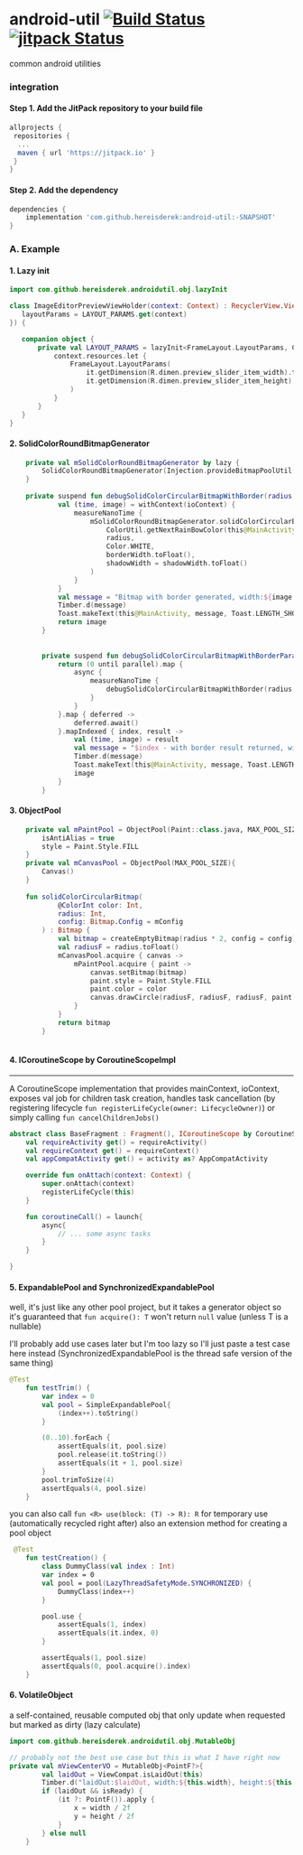 # android-util [![Build Status](https://travis-ci.com/hereisderek/android-util.svg?branch=master)](https://travis-ci.com/hereisderek/android-util) [![jitpack Status](https://jitpack.io/v/hereisderek/android-util.svg)](https://jitpack.io/#hereisderek/android-util) 

common android utilities

### integration
#### Step 1. Add the JitPack repository to your build file
``` groovy
allprojects {
 repositories {
  ...
  maven { url 'https://jitpack.io' }
 }
}
```

#### Step 2. Add the dependency
``` groovy
dependencies {
    implementation 'com.github.hereisderek:android-util:-SNAPSHOT'
}
 ```



 
 
 ### A. Example
 
 #### 1. Lazy init
 
 ```kotlin
import com.github.hereisderek.androidutil.obj.lazyInit

class ImageEditorPreviewViewHolder(context: Context) : RecyclerView.ViewHolder(AppCompatImageView(context).apply {
    layoutParams = LAYOUT_PARAMS.get(context)
}) {

    companion object {
        private val LAYOUT_PARAMS = lazyInit<FrameLayout.LayoutParams, Context>{ context ->
            context.resources.let {
                FrameLayout.LayoutParams(
                    it.getDimension(R.dimen.preview_slider_item_width).toInt(),
                    it.getDimension(R.dimen.preview_slider_item_height).toInt()
                )
            }
        }
    }
}

```


#### 2. SolidColorRoundBitmapGenerator

```kotlin
    private val mSolidColorRoundBitmapGenerator by lazy {
        SolidColorRoundBitmapGenerator(Injection.provideBitmapPoolUtil(this))
    }
    
    private suspend fun debugSolidColorCircularBitmapWithBorder(radius: Int, borderWidth: Int, shadowWidth: Int) : Bitmap {
            val (time, image) = withContext(ioContext) {
                measureNanoTime {
                    mSolidColorRoundBitmapGenerator.solidColorCircularBitmapWithBorder(
                        ColorUtil.getNextRainBowColor(this@MainActivity),
                        radius,
                        Color.WHITE,
                        borderWidth.toFloat(),
                        shadowWidth = shadowWidth.toFloat()
                    )
                }
            }
            val message = "Bitmap with border generated, width:${image.width}, height:${image.height}, took: $time nanoseconds, ${time / 1000_000L} milliseconds"
            Timber.d(message)
            Toast.makeText(this@MainActivity, message, Toast.LENGTH_SHORT).show()
            return image
        }
    
    
        private suspend fun debugSolidColorCircularBitmapWithBorderParallel(radius: Int, borderWidth: Int, shadowWidth: Int, parallel: Int = 5) : List<Bitmap> {
            return (0 until parallel).map {
                async {
                    measureNanoTime {
                        debugSolidColorCircularBitmapWithBorder(radius, borderWidth, shadowWidth)
                    }
                }
            }.map { deferred ->
                deferred.await()
            }.mapIndexed { index, result ->
                val (time, image) = result
                val message = "$index - with border result returned, width:${image.width}, height:${image.height}, took: $time nanoseconds, ${time / 1000_000L} milliseconds"
                Timber.d(message)
                Toast.makeText(this@MainActivity, message, Toast.LENGTH_SHORT).show()
                image
            }
        }
```

#### 3. ObjectPool<T>

```kotlin
    private val mPaintPool = ObjectPool(Paint::class.java, MAX_POOL_SIZE){
        isAntiAlias = true
        style = Paint.Style.FILL
    }
    private val mCanvasPool = ObjectPool(MAX_POOL_SIZE){
        Canvas()
    }
    
    fun solidColorCircularBitmap(
            @ColorInt color: Int,
            radius: Int,
            config: Bitmap.Config = mConfig
        ) : Bitmap {
            val bitmap = createEmptyBitmap(radius * 2, config = config)
            val radiusF = radius.toFloat()
            mCanvasPool.acquire { canvas ->
                mPaintPool.acquire { paint ->
                    canvas.setBitmap(bitmap)
                    paint.style = Paint.Style.FILL
                    paint.color = color
                    canvas.drawCircle(radiusF, radiusF, radiusF, paint)
                }
            }
            return bitmap
        }
    
```


#### 4. ICoroutineScope by CoroutineScopeImpl
------
A CoroutineScope implementation that provides mainContext, ioContext, exposes val job for children task creation, handles task 
cancellation (by registering lifecycle `fun registerLifeCycle(owner: LifecycleOwner)`) or simply calling `fun cancelChildrenJobs()`

```kotlin
abstract class BaseFragment : Fragment(), ICoroutineScope by CoroutineScopeImpl() {
    val requireActivity get() = requireActivity()
    val requireContext get() = requireContext()
    val appCompatActivity get() = activity as? AppCompatActivity

    override fun onAttach(context: Context) {
        super.onAttach(context)
        registerLifeCycle(this)
    }

    fun coroutineCall() = launch{
        async{
            // ... some async tasks
        }
    }

}
```

#### 5. ExpandablePool and SynchronizedExpandablePool

well, it's just like any other pool project, but it takes a generator object so it's guaranteed that `fun acquire(): T` won't return
`null` value (unless T is a nullable)

I'll probably add use cases later but I'm too lazy so I'll just paste a test case here instead (SynchronizedExpandablePool is the thread safe version of the same thing)

```kotlin
@Test
    fun testTrim() {
        var index = 0
        val pool = SimpleExpandablePool{
            (index++).toString()
        }

        (0..10).forEach {
            assertEquals(it, pool.size)
            pool.release(it.toString())
            assertEquals(it + 1, pool.size)
        }
        pool.trimToSize(4)
        assertEquals(4, pool.size)
    }
```

you can also call `fun <R> use(block: (T) -> R): R` for temporary use (automatically recycled right after)
also an extension method for creating a pool object

```kotlin
 @Test
    fun testCreation() {
        class DummyClass(val index : Int)
        var index = 0
        val pool = pool(LazyThreadSafetyMode.SYNCHRONIZED) {
            DummyClass(index++)
        }

        pool.use {
            assertEquals(1, index)
            assertEquals(it.index, 0)
        }

        assertEquals(1, pool.size)
        assertEquals(0, pool.acquire().index)
    }
```

#### 6. VolatileObject
a self-contained, reusable computed obj that only update when requested but marked as dirty (lazy calculate)


```kotlin
import com.github.hereisderek.androidutil.obj.MutableObj

// probably not the best use case but this is what I have right now
private val mViewCenterVO = MutableObj<PointF?>{
        val laidOut = ViewCompat.isLaidOut(this)
        Timber.d("laidOut:$laidOut, width:${this.width}, height:${this.height}, isReady:$isReady")
        if (laidOut && isReady) {
            (it ?: PointF()).apply {
                x = width / 2f
                y = height / 2f
            }
        } else null
    }

```

 


